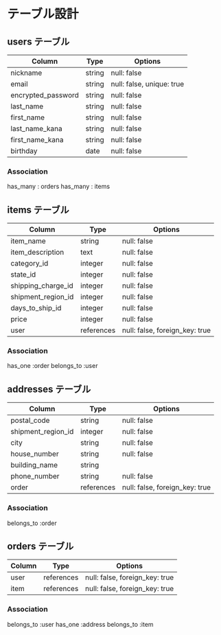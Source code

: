 # テーブル設計

## users テーブル

| Column             | Type   | Options                   |
| ------------------ | ------ | ------------------------- |
| nickname           | string | null: false               |
| email              | string | null: false, unique: true |
| encrypted_password | string | null: false               |
| last_name          | string | null: false               |
| first_name         | string | null: false               |
| last_name_kana     | string | null: false               |
| first_name_kana    | string | null: false               |
| birthday           | date   | null: false               |

### Association
has_many : orders
has_many : items

## items テーブル

| Column               | Type       | Options                        |
| -------------------- | ---------- | ------------------------------ |
| item_name            | string     | null: false                    |
| item_description     | text       | null: false                    |
| category_id          | integer    | null: false                    |
| state_id             | integer    | null: false                    |
| shipping_charge_id	 | integer    | null: false                    |
| shipment_region_id	 | integer    | null: false                    |
| days_to_ship_id   	 | integer    | null: false                    |
| price	               | integer    | null: false                    |
| user                 | references | null: false, foreign_key: true |

### Association
has_one :order
belongs_to :user


## addresses テーブル

| Column              | Type       | Options                        |
| ------------------  | ---------- | ------------------------------ |
| postal_code         | string     | null: false                    |
| shipment_region_id  | integer    | null: false                    |
| city                | string     | null: false                    |
| house_number        | string     | null: false                    |
| building_name       | string     |                                |
| phone_number        | string     | null: false                    |
| order               | references | null: false, foreign_key: true |


### Association
belongs_to :order


## orders テーブル

| Column    | Type       | Options                        |
| --------- | ---------- | ------------------------------ |
| user      | references | null: false, foreign_key: true |
| item      | references | null: false, foreign_key: true |


### Association
belongs_to :user
has_one :address
belongs_to :item


